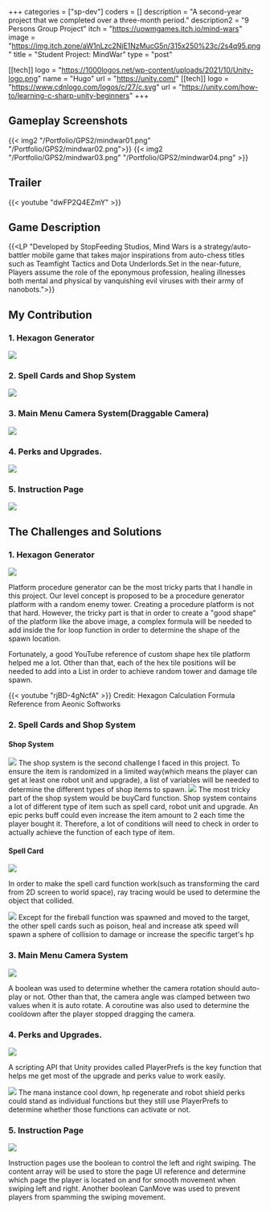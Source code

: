 +++
categories = ["sp-dev"]
coders = []
description = "A second-year project that we completed over a three-month period."
description2 = "9 Persons Group Project"
itch = "https://uowmgames.itch.io/mind-wars"
image = "https://img.itch.zone/aW1nLzc2NjE1NzMucG5n/315x250%23c/2s4q95.png"
title = "Student Project: MindWar"
type = "post"

[[tech]]
logo = "https://1000logos.net/wp-content/uploads/2021/10/Unity-logo.png"
name = "Hugo"
url = "https://unity.com/"
[[tech]]
logo = "https://www.cdnlogo.com/logos/c/27/c.svg"
url = "https://unity.com/how-to/learning-c-sharp-unity-beginners"
+++

## Gameplay Screenshots

{{< img2 "/Portfolio/GPS2/mindwar01.png" "/Portfolio/GPS2/mindwar02.png">}}
{{< img2 "/Portfolio/GPS2/mindwar03.png" "/Portfolio/GPS2/mindwar04.png" >}}


## Trailer

{{< youtube "dwFP2Q4EZmY" >}}

## Game Description

{{<LP "Developed by StopFeeding Studios, Mind Wars is a strategy/auto-battler mobile game that takes major inspirations from auto-chess titles such as Teamfight Tactics and Dota Underlords.Set in the near-future, Players assume the role of the eponymous profession, healing illnesses both mental and physical by vanquishing evil viruses with their army of nanobots.">}}

## My Contribution 

### 1. Hexagon Generator
![](/Portfolio/GPS2/HexGenerator.png)

### 2. Spell Cards and Shop System
![](/Portfolio/GPS2/T_S_SC.gif)
### 3. Main Menu Camera System(Draggable Camera)
![](/Portfolio/GPS2/CameraSystem.gif)
### 4. Perks and Upgrades. 
![](/Portfolio/GPS2/PerkSystem.gif)

### 5. Instruction Page
![](/Portfolio/GPS2/Instruction.gif)

## The Challenges and Solutions
### 1. Hexagon Generator

![](/Portfolio/GPS2/HexagonGeneratorScript.png)

Platform procedure generator can be the most tricky parts that I handle in this project. Our level concept is proposed to be a procedure generator platform with a random enemy tower. Creating a procedure platform is not that hard. However, the tricky part is that in order to create a "good shape" of the platform like the above image, a complex formula will be needed to add inside the for loop function in order to determine the shape of the spawn location. 

Fortunately, a good YouTube reference of custom shape hex tile platform helped me a lot. Other than that, each of the hex tile positions will be needed to add into a List in order to achieve random tower and damage tile spawn.

{{< youtube "rjBD-4gNcfA" >}}
Credit:  Hexagon Calculation Formula Reference from Aeonic Softworks

### 2. Spell Cards and Shop System

#### Shop System

![](/Portfolio/GPS2/shop1.png)
The shop system is the second challenge I faced in this project. To ensure the item is randomized in a limited way(which means the player can get at least one robot unit and upgrade), a list of variables will be needed to determine the different types of shop items to spawn. 
![](/Portfolio/GPS2/shop2.png)
The most tricky part of the shop system would be buyCard function. Shop system contains a lot of different type of item such as spell card, robot unit and upgrade. An epic perks buff could even increase the item amount to 2 each time the player bought it. Therefore, a lot of conditions will need to check in order to actually achieve the function of each type of item.

#### Spell Card

![](/Portfolio/GPS2/Spellcard1.png)

In order to make the spell card function work(such as transforming the card from 2D screen to world space), ray tracing would be used to determine the object that collided.


![](/Portfolio/GPS2/Spellcard2.png)
Except for the fireball function was spawned and moved to the target, the other spell cards such as poison, heal and increase atk speed will spawn a sphere of collision to damage or increase the specific target's hp

### 3. Main Menu Camera System
![](/Portfolio/GPS2/CameraDragSolution.png)

A boolean was used to determine whether the camera rotation should auto-play or not. Other than that, the camera angle was clamped between two values when it is auto rotate. A coroutine was also used to determine the cooldown after the player stopped dragging the camera.

### 4. Perks and Upgrades. 
![](/Portfolio/GPS2/PerkandUpgradeScript.png)

A scripting API that Unity provides called PlayerPrefs is the key function that helps me get most of the upgrade and perks value to work easily.

![](/Portfolio/GPS2/PerkandUpgradeScript2.png)
The mana instance cool down, hp regenerate and robot shield perks could stand as individual functions but they still use PlayerPrefs to determine whether those functions can activate or not.

### 5. Instruction Page
![](/Portfolio/GPS2/Instruction2.png)

Instruction pages use the boolean to control the left and right swiping. The content array will be used to store the page UI reference and determine which page the player is located on and for smooth movement when swiping left and right. Another boolean CanMove was used to prevent players from spamming the swiping movement.

